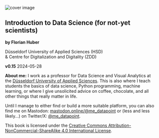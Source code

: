 <img src="../images/data_science_cover_illustration.png" alt="cover image"/>

## Introduction to Data Science (for not-yet scientists)

**by Florian Huber**

Düsseldorf University of Applied Sciences (HSD)  
& Centre for Digitalization and Digitality (ZDD)

**v0.15** 2024-05-28

**About me:**
I work as a professor for Data Science and Visual Analytics at the [Düsseldorf University of Applied Sciences](https://www.hs-duesseldorf.de/). This is also where I teach students the basics of data science, Python programming, machine learning, or where I give unsolicited advice on coffee, chocolate, and all other things that really matter in life.

Until I manage to either find or build a more suitable platform, you can also find me on Mastodon: [mastodon.online/@me_datapoint](https://mastodon.online/@me_datapoint) or (less and less likely...) on Twitter/X: [@me_datapoint](https://twitter.com/me_datapoint).

This book is licensed under the [Creative Commons Attribution-NonCommercial-ShareAlike 4.0 International License](http://creativecommons.org/licenses/by-nc-sa/4.0/).